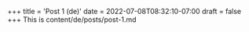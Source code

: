 +++
title = 'Post 1 (de)'
date = 2022-07-08T08:32:10-07:00
draft = false
+++
This is content/de/posts/post-1.md

